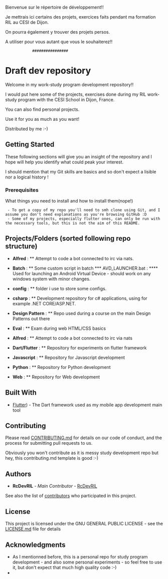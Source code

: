 Bienvenue sur le répertoire de développement!!

Je mettrais ici certains des projets, exercices faits pendant ma formation RIL au CESI de Dijon.

On pourra également y trouver des projets persos.

A utiliser pour vous autant que vous le souhaiterez!!

                ################

# Draft dev repository

Welcome in my work-study program development repository!! 

I would put here some of the projects, exercises done during my RIL work-study program with the CESI School in Dijon, France.

You can also find personal projects.

Use it for you as much as you want!

Distributed by me :-)

## Getting Started

These following sections will give you an insight of the repository and I hope will help you identify what could peak your interest.

I should mention that my Git skills are basics and so don't expect a lisible nor a logical history !

### Prerequisites

What things you need to install and how to install them(nope!)

```
 - To get a copy of my repo you'll need to smh clone using Git, and I assume you don't need explanations as you're browsing GitHub :D
 - Some of my projects, especially flutter ones, can only be run with the necessary tools, but this is not the aim of this README.
```

## Projects/Folders (sorted following repo structure)

* **Alfred** :
** Attempt to code a bot connected to irc via nats.

* **Batch** :
** Some custom script in batch
*** AVD_LAUNCHER.bat :
**** Used for launching an Android Virtual Device - should work on any windows system with minor changes.

* **config** :
** folder i use to store some configs.

* **csharp** :
** Development repository for c# applications, using for example .NET CORE/ASP.NET.

* **Design Pattern** :
** Repo used during a course on the main Design Patterns out there

* **Eval** :
** Exam during web HTML/CSS basics

* **Alfred** :
** Attempt to code a bot connected to irc via nats

* **Dart/Flutter** :
** Repository for experiments on flutter framework

* **Javascript** :
** Repository for Javascript development

* **Python** :
** Repository for Python development

* **Web** :
** Repository for Web development

## Built With

* [Flutter](https://github.com/flutter/flutter/)) - The Dart framework used as my mobile app development main tool

## Contributing

Please read [CONTRIBUTING.md](https://gist.github.com/PurpleBooth/b24679402957c63ec426) for details on our code of conduct, and the process for submitting pull requests to us.

Obviously you won't contribute as it is messy study development repo but hey, this contributing.md template is good :-)

## Authors

* **RcDevRIL** - *Main Contributor* - [RcDevRIL](https://github.com/RcDevRIL)

See also the list of [contributors](https://github.com/RcDevRIL/dev/contributors) who participated in this project.

## License

This project is licensed under the GNU GENERAL PUBLIC LICENSE - see the [LICENSE.md](LICENSE.md) file for details

## Acknowledgments

* As I mentionned before, this is a personal repo for study program development - and also some personal experiments - so feel free to use it, but don't expect that much high quality code :-)
* 
